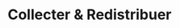 ---
title: Collecter & Redistribuer
layout: collecter
menu:
  main:
    parent: actions
    weight: 1
illu: /img/page-actions/illu_collecter.svg
intro:
  first: "Mission première de Règles Élémentaires, nous permettons à chaque personne d’organiser sa propre collecte de protections périodiques. Nous assurons ensuite la redistribution via nos associations partenaires à travers tout le territoire français."
actions:
  - title: La collecte
    btn_link: /agir/particulier/collecter
    btn_text: Organiser une collecte
    content: >
      En quelques clics, vous pouvez lutter concrètement contre la précarité menstruelle en organisant votre propre collecte !
      Plus de 3000 collectes sont organisées sur tout le territoire, à vous de jouer !  
  - title: La redistribution 
    btn_link: /agir/association/redistribuer
    btn_text: Devenir redistributeur
    content: >
      Une fois les produits collectés, nous organisons de manière stratégique leur redistribution via nos associations partenaires sur tout le territoire ! Ainsi les collectes bénéficient à des associations qui agissent au local.    
---